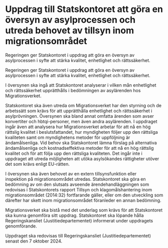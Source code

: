 # Uppdrag till Statskontoret att göra en översyn av asylprocessen och utreda behovet av tillsyn inom migrationsområdet

Regeringen ger Statskontoret i uppdrag att göra en översyn av asylprocessen i syfte att stärka kvalitet, enhetlighet och rättssäkerhet.

Regeringen ger Statskontoret i uppdrag att göra en översyn av asylprocessen i syfte att stärka kvalitet, enhetlighet och rättssäkerhet.

I översynen ska ingå att Statskontoret analyserar i vilken mån enhetlighet och rättssäkerhet upprätthålls i bedömningen av asylärenden hos Migrationsverket.

Statskontoret ska även utreda om Migrationsverket har den styrning och de arbetssätt som krävs för att upprätthålla enhetlighet och rättssäkerhet i asylprövningen. Översynen ska bland annat omfatta ärenden som avser konvertiter och hbtqi-personer, men även andra asylärenden. I uppdraget ingår även att analysera hur Migrationsverket arbetar för att nå en hög rättslig kvalitet i beslutsfattandet, hur myndigheten följer upp den rättsliga kvaliteten samt om myndighetens metoder för uppföljning är ändamålsenliga. Vid behov ska Statskontoret lämna förslag på alternativa ändamålsenliga och kostnadseffektiva metoder för att nå en hög rättslig kvalitet och för att följa upp den rättsliga kvaliteten. Det ingår inte i uppdraget att utreda möjligheten att utöka asylsökandes rättigheter utöver det som krävs enligt EU-rätten.

I översynen ska även behovet av en extern tillsynsfunktion eller inspektion på migrationsområdet utredas. Statskontoret ska göra en bedömning av om den slutsats avseende ärendehandläggningen som redovisas i Statskontorets rapport Tillsyn och klagomålshantering inom migrationsområdet (2014:32) fortfarande gäller, eller om den utveckling som därefter har skett inom migrationsområdet föranleder en annan bedömning.

Migrationsverket ska bistå med det underlag som krävs för att Statskontoret ska kunna genomföra sitt uppdrag. Statskontoret ska löpande hålla Regeringskansliet (Justitiedepartementet) informerat under uppdragets genomförande.

Uppdraget ska redovisas till Regeringskansliet (Justitiedepartementet) senast den 7 oktober 2024.
